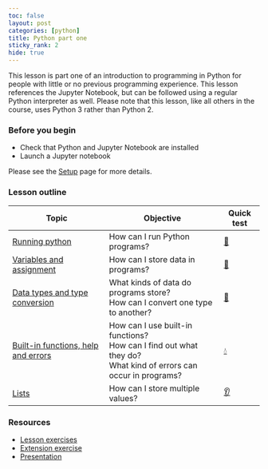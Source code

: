 ```yaml
---
toc: false
layout: post
categories: [python]
title: Python part one
sticky_rank: 2
hide: true
---
```


This lesson is part one of an introduction to programming in Python for people with little or no previous programming experience.  This lesson references the Jupyter Notebook, but can be followed using a regular Python interpreter as well. Please note that this lesson, like all others in the course, uses Python 3 rather than Python 2.

### Before you begin

- Check that Python and Jupyter Notebook are installed
- Launch a Jupyter notebook 

Please see the [Setup](https://nu-cem.github.io/CompPhys/2021/08/02/Setup) page for more details.

### Lesson outline

| Topic | Objective | Quick test |
|-------|-----------|-----------|
|[Running python](https://nu-cem.github.io/CompPhys/2021/08/02/01-Running_Python)|How can I run Python programs? | [:running:](https://nu-cem.github.io/CompPhys/2021/08/02/01-Running_python-Qs.html) |
|[Variables and assignment](https://nu-cem.github.io/CompPhys/2021/08/02/02-Variables-Assignment)| How can I store data in programs? | [:nail_care:](https://nu-cem.github.io/CompPhys/2021/08/02/02-Variables-Assignment-Qs.html)|
| [Data types and type conversion](https://nu-cem.github.io/CompPhys/2021/08/02/Data-Types)| What kinds of data do programs store? <br/> How can I convert one type to another? | [:dancer:](https://nu-cem.github.io/CompPhys/2021/08/02/Data-Types-Qs) |
| [Built-in functions, help and errors](https://nu-cem.github.io/CompPhys/2021/08/02/Functions) |  How can I use built-in functions?<br/> How can I find out what they do?<br/> What kind of errors can occur in programs? | [:droplet:](https://nu-cem.github.io/CompPhys/2021/08/02/Functions-Qs) |
|[Lists](https://nu-cem.github.io/CompPhys/2021/08/02/Lists)| How can I store multiple values? | [:ear:](https://nu-cem.github.io/CompPhys/2021/08/02/Lists-Qs) |


### Resources

- [Lesson exercises](https://nu-cem.github.io/CompPhys/2021/08/02/Python_one_exercises)
- [Extension exercise](https://nu-cem.github.io/CompPhys/2021/08/02/Python_one_extension)
- [Presentation](https://nu-cem.github.io/CompPhys/slides/Python_one_slides)

